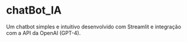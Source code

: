 # chatBot_IA
Um chatbot simples e intuitivo desenvolvido com Streamlit e integração com a API da OpenAI (GPT-4).
